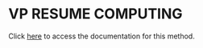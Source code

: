 <!---->
# VP RESUME COMPUTING

Click [here](https://developer.4d.com/docs/ViewPro/commands/vp-resume-computing) to access the documentation for this method.

